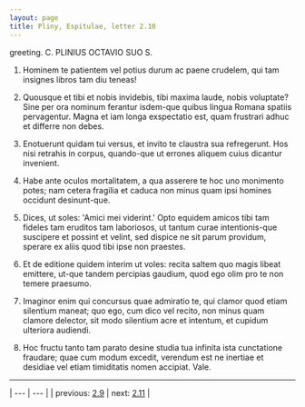 ```yaml
---
layout: page
title: Pliny, Espitulae, letter 2.10
---
```


greeting. C. PLINIUS OCTAVIO SUO S.



1. Hominem te patientem vel potius durum ac paene crudelem, qui tam insignes libros tam diu teneas!



2. Quousque et tibi et nobis invidebis, tibi maxima laude, nobis voluptate? Sine per ora nominum ferantur isdem-que quibus lingua Romana spatiis pervagentur. Magna et iam longa exspectatio est, quam frustrari adhuc et differre non debes.



3. Enotuerunt quidam tui versus, et invito te claustra sua refregerunt. Hos nisi retrahis in corpus, quando-que ut errones aliquem cuius dicantur invenient.



4. Habe ante oculos mortalitatem, a qua asserere te hoc uno monimento potes; nam cetera fragilia et caduca non minus quam ipsi homines occidunt desinunt-que.



5. Dices, ut soles: 'Amici mei viderint.' Opto equidem amicos tibi tam fideles tam eruditos tam laboriosos, ut tantum curae intentionis-que suscipere et possint et velint, sed dispice ne sit parum providum, sperare ex aliis quod tibi ipse non praestes.



6. Et de editione quidem interim ut voles: recita saltem quo magis libeat emittere, ut-que tandem percipias gaudium, quod ego olim pro te non temere praesumo.



7. Imaginor enim qui concursus quae admiratio te, qui clamor quod etiam silentium maneat; quo ego, cum dico vel recito, non minus quam clamore delector, sit modo silentium acre et intentum, et cupidum ulteriora audiendi.



8. Hoc fructu tanto tam parato desine studia tua infinita ista cunctatione fraudare; quae cum modum excedit, verendum est ne inertiae et desidiae vel etiam timiditatis nomen accipiat. Vale.



---

| --- | --- |
| previous: [2.9](../2.9/) | next: [2.11](../2.11/) |